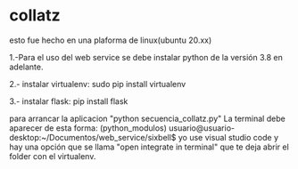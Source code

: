 # collatz

esto fue hecho en una plaforma de linux(ubuntu 20.xx)

1.-Para el uso del web service se debe instalar python de la versión 3.8 en adelante.

2.- instalar virtualenv: sudo pip install virtualenv 

3.- instalar flask: pip install flask

para arrancar la aplicacion "python secuencia_collatz.py"
La terminal debe aparecer de esta forma: (python_modulos) usuario@usuario-desktop:~/Documentos/web_service/sixbell$
yo use visual studio code y hay una opción que se llama "open integrate in terminal" que te deja abrir el folder con el virtualenv. 


